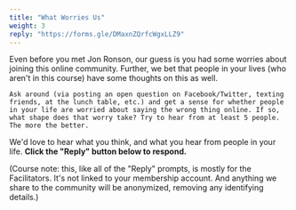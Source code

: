 ```yaml
---
title: "What Worries Us"
weight: 3
reply: "https://forms.gle/DMaxnZQrfcWgxLLZ9"
---
```


Even before you met Jon Ronson, our guess is you had some worries about joining this online community. Further, we bet that people in your lives (who aren't in this course) have some thoughts on this as well.

```
Ask around (via posting an open question on Facebook/Twitter, texting friends, at the lunch table, etc.) and get a sense for whether people in your life are worried about saying the wrong thing online. If so, what shape does that worry take? Try to hear from at least 5 people. The more the better.
```

We'd love to hear what you think, and what you hear from people in your life. **Click the "Reply" button below to respond.**

(Course note: this, like all of the "Reply" prompts, is mostly for the Facilitators. It's not linked to your membership account. And anything we share to the community will be anonymized, removing any identifying details.)
